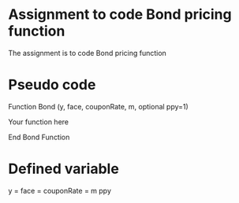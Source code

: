 # Assignment to code Bond pricing function
The assignment is to code Bond pricing function

# Pseudo code
Function Bond (y, face, couponRate, m, optional ppy=1)

  Your function here
  
End Bond Function


# Defined variable
y =
face =
couponRate = 
m
ppy


